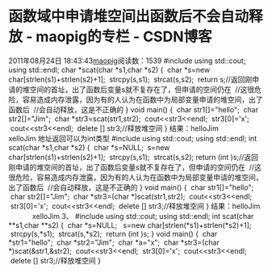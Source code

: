 # 函数域中申请堆空间出函数后不会自动释放 - maopig的专栏 - CSDN博客
2011年08月24日 18:43:43[maopig](https://me.csdn.net/maopig)阅读数：1539
#include<iostream>
using std::cout;
using std::endl;
char *scat(char *s1,char *s2)
{
 char *s=new char[strlen(s1)+strlen(s2)+1];
 strcpy(s,s1);
 strcat(s,s2);
 return s;//返回刚申请的堆空间的首址，出了函数后变量s就不复存在了，但申请的空间仍在
 //这很危险，容易造成内存泄露，因为有的人认为在函数中为局部变量申请的堆空间，出了函数后
 //会自动释放，这是不正确的
}
void main()
{
 char str1[]="hello";
 char str2[]="Jim";
 char *str3=scat(str1,str2);
 cout<<str3<<endl;
 str3[0]='x';
 cout<<str3<<endl;
 delete [] str3;//释放堆空间
}
结果：helloJim
            xelloJim
地址返回可以为int类型
#include<iostream>
using std::cout;
using std::endl;
int scat(char *s1,char *s2)
{
 char *s=NULL;
 s=new char[strlen(s1)+strlen(s2)+1];
 strcpy(s,s1);
 strcat(s,s2);
return (int )s;//返回刚申请的堆空间的首址，出了函数后变量s就不复存在了，但申请的空间仍在
 //这很危险，容易造成内存泄露，因为有的人认为在函数中为局部变量申请的堆空间，出了函数后
 //会自动释放，这是不正确的
}
void main()
{
 char str1[]="hello";
 char str2[]="Jim";
 char *str3=(char *)scat(str1,str2);
 cout<<str3<<endl;
 str3[0]='x';
 cout<<str3<<endl;
 delete [] str3;//释放堆空间
}
结果：helloJim
            xelloJim
3、
#include<iostream>
using std::cout;
using std::endl;
int scat(char **s1,char 
**s2)
{
 char *s=NULL;
  s=new char[strlen(*s1)+strlen(*s2)+1];
 strcpy(s,*s1);
 strcat(s,*s2);
 return (int )s;
}
void main()
{
 char *str1="hello";
 char *str2="Jim";
 char *a="x";
 char *str3=(char *)scat(&str1,&str2);
 cout<<str3<<endl;
 str3[0]='x';
 cout<<str3<<endl;
 delete [] str3;//释放堆空间
}

